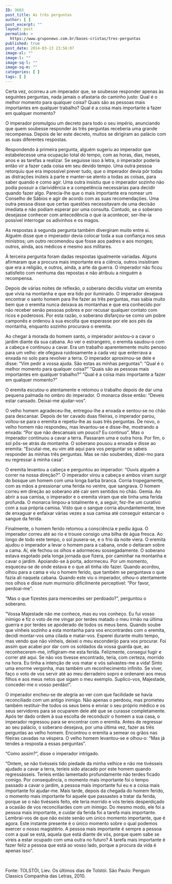 ```yaml
---
ID: 3603
post_title: As três perguntas
author: [ ]
post_excerpt: ""
layout: post
permalink: >
  https://www.gruponews.com.br/bases-cristas/tres-perguntas
published: true
post_date: 2014-03-13 23:56:07
image-xl: ""
image-l: ""
image-sq-l: ""
image-sq-m: ""
categories: [ ]
tags: [ ]
---
```

Certa vez, ocorreu a um imperador que, se soubesse responder apenas às seguintes perguntas, nada jamais o afastaria do caminho justo: Qual é o melhor momento para qualquer coisa? Quais são as pessoas mais importantes em qualquer trabalho? Qual é a coisa mais importante a fazer em qualquer momento?

O imperador promulgou um decreto para todo o seu império, anunciando que quem soubesse responder às três perguntas receberia uma grande recompensa. Depois de ler este decreto, muitos se dirigiram ao palácio com as suas diferentes respostas.

Respondendo à primeira pergunta, alguém sugeriu ao imperador que estabelecesse uma ocupação total do tempo, com as horas, dias, meses, anos e as tarefas a realizar. Se seguisse isso à letra, o imperador poderia então vir a fazer cada coisa em seu devido tempo. Uma outra pessoa retorquiu que era impossível prever tudo, que o imperador devia pôr todas as distrações inúteis à parte e manter-se atento a todas as coisas, para saber quando e como agir. Uma outra insistiu que o imperador sozinho não podia possuir a clarividência e a competência necessárias para decidir quando fazer algo. Parecia-lhe que o mais importante era nomear um Conselho de Sábios e agir de acordo com as suas recomendações. Uma outra pessoa disse que certas questões necessitavam de uma decisão imediata e não podiam esperar por uma consulta. Contudo, se o soberano desejasse conhecer com antecedência o que ia acontecer, ser-lhe-ia possível interrogar os adivinhos e os magos.

As respostas à segunda pergunta também divergiram muito entre si. Alguém disse que o imperador devia colocar toda a sua confiança nos seus ministros; um outro recomendou que fosse aos padres e aos monges; outros, ainda, aos médicos e mesmo aos militares.

À terceira pergunta foram dadas respostas igualmente variadas. Alguns afirmaram que a procura mais importante era a ciência, outros insistiram que era a religião, e outros, ainda, a arte da guerra. O imperador não ficou satisfeito com nenhuma das repostas e não atribuiu a ninguém a recompensa.

Depois de várias noites de reflexão, o soberano decidiu visitar um eremita que vivia na montanha e que era tido por iluminado. O imperador desejava encontrar o santo homem para lhe fazer as três perguntas, mas sabia muito bem que o eremita nunca deixava as montanhas e que era conhecido por não receber senão pessoas pobres e por recusar qualquer contato com ricos e poderosos. Por esta razão, o soberano disfarçou-se como um pobre camponês e ordenou à sua escolta que esperasse por ele aos pés da montanha, enquanto sozinho procurava o eremita.

Ao chegar à morada do homem santo, o imperador avistou-o a cavar o jardim diante da sua cabana. Ao ver o estrangeiro, o eremita saudou-o com a cabeça e continuou a cavar. Era um trabalho aparentemente muito penoso para um velho: ele ofegava ruidosamente a cada vez que enterrava a enxada no solo para revolver a terra. O imperador aproximou-se dele e disse: “Vim pedir a vossa ajuda. São estas as minhas perguntas”: “Qual é o melhor momento para qualquer coisa?” “Quais são as pessoas mais importantes em qualquer trabalho?” “Qual é a coisa mais importante a fazer em qualquer momento?”

O eremita escutou-o atentamente e retomou o trabalho depois de dar uma pequena palmada no ombro do imperador. O monarca disse então: “Deveis estar cansado. Deixai-me ajudar-vos”.

O velho homem agradeceu-lhe, entregou-lhe a enxada e sentou-se no chão para descansar. Depois de ter cavado duas fileiras, o imperador parou, voltou-se para o eremita e repetiu-lhe as suas três perguntas. De novo, o velho homem não respondeu, mas levantou-se e disse-lhe, mostrando a enxada: “Por que não descansais um pouco? Eu continuo”. Mas o imperador continuou a cavar a terra. Passaram uma e outra hora. Por fim, o sol pôs-se atrás da montanha. O soberano pousou a enxada e disse ao eremita: “Escutai-me, eu vim até aqui para vos perguntar se sabeis responder às minhas três perguntas. Mas se não souberdes, dizei-mo para eu regressar à minha casa”.

O eremita levantou a cabeça e perguntou ao imperador: “Ouvis alguém a correr na nossa direção?”. O imperador virou a cabeça e ambos viram surgir do bosque um homem com uma longa barba branca. Corria tropegamente, com as mãos a pressionar uma ferida no ventre, que sangrava. O homem correu em direção ao soberano até cair sem sentidos no chão. Gemia. Ao abrir a sua camisa, o imperador e o eremita viram que ele tinha uma ferida profunda. O monarca limpou-a totalmente e, a seguir, fez-lhe um curativo com a sua própria camisa. Visto que o sangue corria abundantemente, teve de enxaguar e enfaixar várias vezes a sua camisa até conseguir estancar o sangue da ferida.

Finalmente, o homem ferido retomou a consciência e pediu água. O imperador correu até ao rio e trouxe consigo uma bilha de água fresca. Ao longo de todo este tempo, o sol pusera-se, e o frio da noite viera. O eremita ajudou o imperador a levar o homem para a cabana, onde o deitaram sobre a cama. Aí, ele fechou os olhos e adormeceu sossegadamente. O soberano estava esgotado pela longa jornada que fizera, por caminhar na montanha e cavar o jardim. Apoiando-se à porta, adormeceu. Por um momento, esqueceu-se de onde estava e o que ali tinha ido fazer. Quando acordou, olhou para a cama e viu o homem ferido, que também se perguntava o que fazia ali naquela cabana. Quando este viu o imperador, olhou-o atentamente nos olhos e disse num murmúrio dificilmente perceptível: “Por favor, perdoai-me”.

“Mas o que fizestes para merecerdes ser perdoado?”, perguntou o soberano.

“Vossa Majestade não me conhece, mas eu vos conheço. Eu fui vosso inimigo e fiz o voto de me vingar por terdes matado o meu irmão na última guerra e por terdes se apoderado de todos os meus bens. Quando soube que vínheis sozinho a esta montanha para vos encontrardes com o eremita, decidi montar-vos uma cilada e matar-vos. Esperei durante muito tempo, mas vendo que não vínheis, deixei o meu esconderijo para vos procurar. Foi assim que acabei por dar com os soldados da vossa guarda que, ao reconhecerem-me, infligiram-me esta ferida. Felizmente, consegui fugir e correr até aqui. Se não vos tivesse encontrado, teria, com certeza, morrido na hora. Eu tinha a intenção de vos matar e vós salvastes-me a vida! Sinto uma enorme vergonha, mas também um reconhecimento infinito. Se viver, faço o voto de vos servir até ao meu derradeiro sopro e ordenarei aos meus filhos e aos meus netos que sigam o meu exemplo. Suplico-vos, Majestade, concedei-me o vosso perdão!”.

O imperador encheu-se de alegria ao ver com que facilidade se havia reconciliado com um antigo inimigo. Não apenas o perdoou, mas prometeu também restituir-lhe todos os seus bens e enviar o seu próprio médico e os seus servidores para se ocuparem dele até que se curasse completamente. Após ter dado ordem à sua escolta de reconduzir o homem a sua casa, o imperador regressou para se encontrar com o eremita. Antes de regressar ao seu palácio, o soberano desejava, por uma última vez, fazer as três perguntas ao velho homem. Encontrou o eremita a semear os grãos nas fileiras cavadas na véspera. O velho homem levantou-se e olhou-o: “Mas já tendes a resposta a essas perguntas”.

“Como assim?”, disse o imperador intrigado.

“Ontem, se não tivésseis tido piedade da minha velhice e não me tivésseis ajudado a cavar a terra, teríeis sido atacado por este homem quando regressásseis. Teríeis então lamentado profundamente não terdes ficado comigo. Por consequência, o momento mais importante foi o tempo passado a cavar o jardim, a pessoa mais importante fui eu e a coisa mais importante foi ajudar-me. Mais tarde, depois da chegada do homem ferido, o momento mais importante foi aquele que passastes a tratar da ferida, porque se o não tivésseis feito, ele teria morrido e vós teríeis desperdiçado a ocasião de vos reconciliardes com um inimigo. Do mesmo modo, ele foi a pessoa mais importante, e cuidar da ferida foi a tarefa mais importante. Lembrai-vos de que não existe senão um único momento importante, que é agora. Este instante presente é o único momento sobre o qual podemos exercer o nosso magistério. A pessoa mais importante é sempre a pessoa com a qual se está, aquela que está diante de vós, porque quem sabe se vireis a estar ocupado com uma outra no futuro? A tarefa mais importante é fazer feliz a pessoa que está ao vosso lado, porque a procura da vida é apenas isso”.

&nbsp;

Fonte: TOLSTÓI, Liev. Os últimos dias de Tolstói. São Paulo: Penguin Classics Companhia das Letras, 2010.